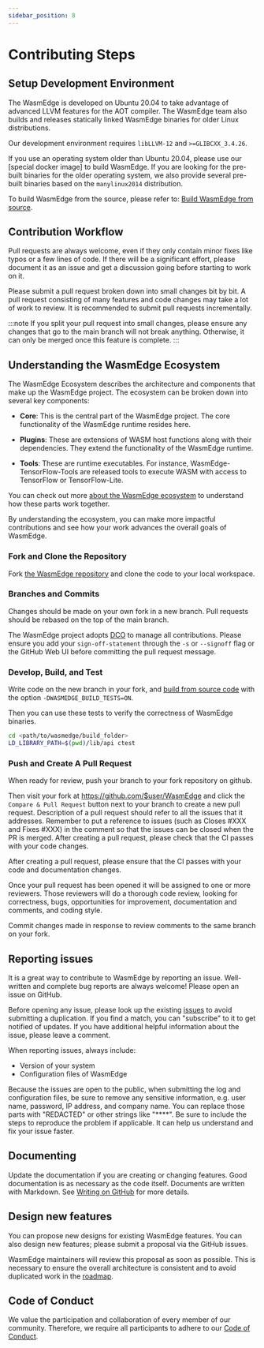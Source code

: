 ```yaml
---
sidebar_position: 8
---
```


# Contributing Steps

## Setup Development Environment

The WasmEdge is developed on Ubuntu 20.04 to take advantage of advanced LLVM features for the AOT compiler. The WasmEdge team also builds and releases statically linked WasmEdge binaries for older Linux distributions.

Our development environment requires `libLLVM-12` and `>=GLIBCXX_3.4.26`.

If you use an operating system older than Ubuntu 20.04, please use our [special docker image] to build WasmEdge. If you are looking for the pre-built binaries for the older operating system, we also provide several pre-built binaries based on the `manylinux2014` distribution.

To build WasmEdge from the source, please refer to: [Build WasmEdge from source](/category/build-wasmedge-from-source).

## Contribution Workflow

Pull requests are always welcome, even if they only contain minor fixes like typos or a few lines of code. If there will be a significant effort, please document it as an issue and get a discussion going before starting to work on it.

Please submit a pull request broken down into small changes bit by bit. A pull request consisting of many features and code changes may take a lot of work to review. It is recommended to submit pull requests incrementally.

<!-- prettier-ignore -->
:::note
If you split your pull request into small changes, please ensure any changes that go to the main branch will not break anything. Otherwise, it can only be merged once this feature is complete.
:::

## Understanding the WasmEdge Ecosystem

The WasmEdge Ecosystem describes the architecture and components that make up the WasmEdge project. The ecosystem can be broken down into several key components:

- **Core**: This is the central part of the WasmEdge project. The core functionality of the WasmEdge runtime resides here.

- **Plugins**: These are extensions of WASM host functions along with their dependencies. They extend the functionality of the WasmEdge runtime.

- **Tools**: These are runtime executables. For instance, WasmEdge-TensorFlow-Tools are released tools to execute WASM with access to TensorFlow or TensorFlow-Lite.

You can check out more [about the WasmEdge ecosystem](https://github.com/WasmEdge/WasmEdge/blob/master/docs/ecosystem.md) to understand how these parts work together.

By understanding the ecosystem, you can make more impactful contributions and see how your work advances the overall goals of WasmEdge.

### Fork and Clone the Repository

Fork [the WasmEdge repository](https://github.com/WasmEdge/WasmEdge) and clone the code to your local workspace.

### Branches and Commits

Changes should be made on your own fork in a new branch. Pull requests should be rebased on the top of the main branch.

The WasmEdge project adopts [DCO](https://www.secondstate.io/articles/dco/) to manage all contributions. Please ensure you add your `sign-off-statement` through the `-s` or `--signoff` flag or the GitHub Web UI before committing the pull request message.

### Develop, Build, and Test

Write code on the new branch in your fork, and [build from source code](/category/build-wasmedge-from-source) with the option `-DWASMEDGE_BUILD_TESTS=ON`.

Then you can use these tests to verify the correctness of WasmEdge binaries.

```bash
cd <path/to/wasmedge/build_folder>
LD_LIBRARY_PATH=$(pwd)/lib/api ctest
```

### Push and Create A Pull Request

When ready for review, push your branch to your fork repository on github.

Then visit your fork at <https://github.com/$user/WasmEdge> and click the `Compare & Pull Request` button next to your branch to create a new pull request. Description of a pull request should refer to all the issues that it addresses. Remember to put a reference to issues (such as Closes #XXX and Fixes #XXX) in the comment so that the issues can be closed when the PR is merged. After creating a pull request, please check that the CI passes with your code changes.

After creating a pull request, please ensure that the CI passes with your code and documentation changes.

Once your pull request has been opened it will be assigned to one or more reviewers. Those reviewers will do a thorough code review, looking for correctness, bugs, opportunities for improvement, documentation and comments, and coding style.

Commit changes made in response to review comments to the same branch on your fork.

## Reporting issues

It is a great way to contribute to WasmEdge by reporting an issue. Well-written and complete bug reports are always welcome! Please open an issue on GitHub.

Before opening any issue, please look up the existing [issues](https://github.com/WasmEdge/WasmEdge/issues) to avoid submitting a duplication. If you find a match, you can "subscribe" to it to get notified of updates. If you have additional helpful information about the issue, please leave a comment.

When reporting issues, always include:

- Version of your system
- Configuration files of WasmEdge

Because the issues are open to the public, when submitting the log and configuration files, be sure to remove any sensitive information, e.g. user name, password, IP address, and company name. You can replace those parts with "REDACTED" or other strings like "\*\*\*\*". Be sure to include the steps to reproduce the problem if applicable. It can help us understand and fix your issue faster.

## Documenting

Update the documentation if you are creating or changing features. Good documentation is as necessary as the code itself. Documents are written with Markdown. See [Writing on GitHub](https://help.github.com/categories/writing-on-github/) for more details.

## Design new features

You can propose new designs for existing WasmEdge features. You can also design new features; please submit a proposal via the GitHub issues.

WasmEdge maintainers will review this proposal as soon as possible. This is necessary to ensure the overall architecture is consistent and to avoid duplicated work in the [roadmap](https://github.com/WasmEdge/WasmEdge/blob/master/docs/ROADMAP.md).

## Code of Conduct

We value the participation and collaboration of every member of our community. Therefore, we require all participants to adhere to our [Code of Conduct](https://github.com/WasmEdge/WasmEdge/blob/master/docs/CODE_OF_CONDUCT.md).
